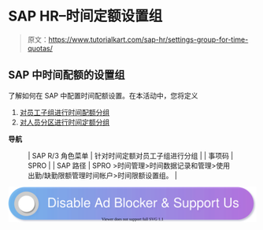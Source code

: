 # SAP HR–时间定额设置组

> 原文：<https://www.tutorialkart.com/sap-hr/settings-group-for-time-quotas/>

## SAP 中时间配额的设置组

了解如何在 SAP 中配置时间配额设置。在本活动中，您将定义

1.  [对员工子组进行时间配额分组](#group-employee-subgroups-for-time-quotas)
2.  [对人员分区进行时间定额分组](#Group-Personnel-Subareas-for-Time-Quotas)

**导航**

<figure class="wp-block-table">

| SAP R/3 角色菜单 | 针对时间定额对员工子组进行分组 |
| 事项码 | SPRO |
| SAP 路径 | SPRO >时间管理>时间数据记录和管理>使用出勤/缺勤限额管理时间帐户>时间限额设置组。 |

</figure>

[![](img/925da31b32d6bc3827932f6c8afb11bb.png)](https://www.tutorialkart.com/)